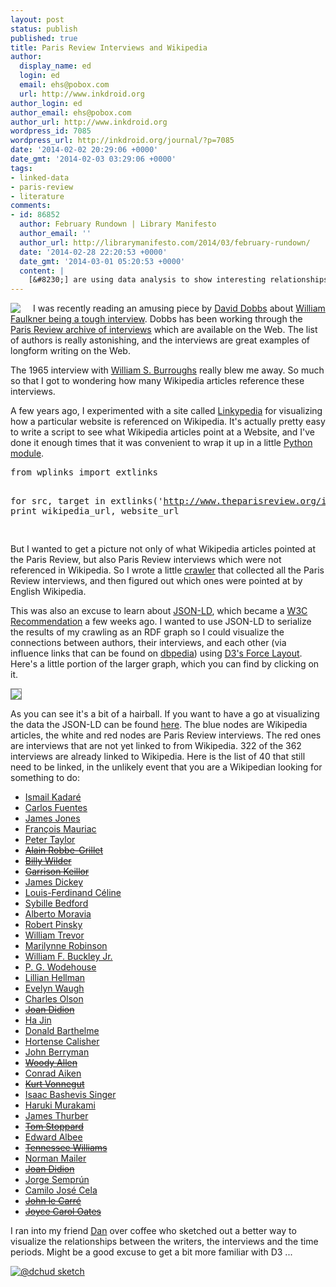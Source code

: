 ```yaml
---
layout: post
status: publish
published: true
title: Paris Review Interviews and Wikipedia
author:
  display_name: ed
  login: ed
  email: ehs@pobox.com
  url: http://www.inkdroid.org
author_login: ed
author_email: ehs@pobox.com
author_url: http://www.inkdroid.org
wordpress_id: 7085
wordpress_url: http://inkdroid.org/journal/?p=7085
date: '2014-02-02 20:29:06 +0000'
date_gmt: '2014-02-03 03:29:06 +0000'
tags:
- linked-data
- paris-review
- literature
comments:
- id: 86852
  author: February Rundown | Library Manifesto
  author_email: ''
  author_url: http://librarymanifesto.com/2014/03/february-rundown/
  date: '2014-02-28 22:20:53 +0000'
  date_gmt: '2014-03-01 05:20:53 +0000'
  content: |
    [&#8230;] are using data analysis to show interesting relationships. Ed Summer&#8217;s data visualization shows how many times each Paris Review interview appears on [&#8230;]
---
```


<p><a href="http://parisreview.org"><img class="img-responsive" src="http://inkdroid.org/images/parisreview-35.jpg" style="margin-right: 20px; float: left;" /></a> I was recently reading an amusing piece by <a href="https://twitter.com/David_Dobbs">David Dobbs</a> about <a href="http://daviddobbs.net/smoothpebbles/william-faulkner-is-one-tough-interview/">William Faulkner being a tough interview</a>. Dobbs has been working through the <a href="http://www.theparisreview.org/interviews">Paris Review archive of interviews</a> which are available on the Web. The list of authors is really astonishing, and the interviews are great examples of longform writing on the Web.</p>
<p>The 1965 interview with <a href="http://www.theparisreview.org/interviews/4424/the-art-of-fiction-no-36-william-s-burroughs">William S. Burroughs</a> really blew me away. So much so that I got to wondering how many Wikipedia articles reference these interviews.</p>
<p>A few years ago, I experimented with a site called <a href="http://linkypedia.info">Linkypedia</a> for visualizing how a particular website is referenced on Wikipedia. It's actually pretty easy to write a script to see what Wikipedia articles point at a Website, and I've done it enough times that it was convenient to wrap it up in a little <a href="https://github.com/edsu/wplinks">Python module</a>.</p>
<pre lang="python">from wplinks import extlinks 

for src, target in extlinks('http://www.theparisreview.org/interviews'):
    print wikipedia_url, website_url

</pre>
<p>But I wanted to get a picture not only of what Wikipedia articles pointed at the Paris Review, but also Paris Review interviews which were not referenced in Wikipedia. So I wrote a little <a href="https://github.com/edsu/parisreview/blob/master/crawl.py">crawler</a> that collected all the Paris Review interviews, and then figured out which ones were pointed at by English Wikipedia.</p>
<p>This was also an excuse to learn about <a href="http://json-ld.org">JSON-LD</a>, which became a <a href="http://www.w3.org/TR/json-ld/">W3C Recommendation</a> a few weeks ago. I wanted to use JSON-LD to serialize the results of my crawling as an RDF graph so I could visualize the connections between authors, their interviews, and each other (via influence links that can be found on <a href="http://dbpedia.org">dbpedia</a>) using <a href="https://github.com/mbostock/d3/wiki/Force-Layout">D3's Force Layout</a>. Here's a little portion of the larger graph, which you can find by clicking on it.</p>
<p><a href="http://edsu.github.io/parisreview"><img class="img-responsive" style="border: thin solid gray;" src="http://inkdroid.org/images/parisreview.png" /></a></p>
<p>As you can see it's a bit of a hairball. If you want to have a go at visualizing the data the JSON-LD can be found <a href="https://github.com/edsu/parisreview/blob/master/js/parisreview.json">here</a>. The blue nodes are Wikipedia articles, the white and red nodes are Paris Review interviews. The red ones are interviews that are not yet linked to from Wikipedia. 322 of the 362 interviews are already linked to Wikipedia. Here is the list of 40 that still need to be linked, in the unlikely event that you are a Wikipedian looking for something to do:</p>
<ul>
<li><a href="http://www.theparisreview.org/interviews/1105/the-art-of-fiction-no-153-ismail-kadare">Ismail Kadaré</a></li>
<li><a href="http://www.theparisreview.org/interviews/3195/the-art-of-fiction-no-68-carlos-fuentes">Carlos Fuentes</a></li>
<li><a href="http://www.theparisreview.org/interviews/4779/the-art-of-fiction-no-22-james-jones">James Jones</a></li>
<li><a href="http://www.theparisreview.org/interviews/5197/the-art-of-fiction-no-2-francois-mauriac">François Mauriac</a></li>
<li><a href="http://www.theparisreview.org/interviews/2631/the-art-of-fiction-no-99-peter-taylor">Peter Taylor</a></li>
<li><strike><a href="http://www.theparisreview.org/interviews/2819/the-art-of-fiction-no-91-alain-robbe-grillet">Alain Robbe-Grillet</a></strike></li>
<li><strike><a href="http://www.theparisreview.org/interviews/1432/the-art-of-screenwriting-no-1-billy-wilder">Billy Wilder</a></strike></li>
<li><strike><a href="http://www.theparisreview.org/interviews/1551/the-art-of-humor-no-2-garrison-keillor">Garrison Keillor</a></strike></li>
<li><a href="http://www.theparisreview.org/interviews/3741/the-art-of-poetry-no-20-james-dickey">James Dickey</a></li>
<li><a href="http://www.theparisreview.org/interviews/4502/the-art-of-fiction-no-33-louis-ferdinand-celine">Louis-Ferdinand Céline</a></li>
<li><a href="http://www.theparisreview.org/interviews/1963/an-interview-sybille-bedford">Sybille Bedford</a></li>
<li><a href="http://www.theparisreview.org/interviews/5093/the-art-of-fiction-no-6-alberto-moravia">Alberto Moravia</a></li>
<li><a href="http://www.theparisreview.org/interviews/1218/the-art-of-poetry-no-76-robert-pinsky">Robert Pinsky</a></li>
<li><a href="http://www.theparisreview.org/interviews/2442/the-art-of-fiction-no-108-william-trevor">William Trevor</a></li>
<li><a href="http://www.theparisreview.org/interviews/5863/the-art-of-fiction-no-198-marilynne-robinson">Marilynne Robinson</a></li>
<li><a href="http://www.theparisreview.org/interviews/1395/the-art-of-fiction-no-146-william-f-buckley-jr">William F. Buckley Jr.</a></li>
<li><a href="http://www.theparisreview.org/interviews/3773/the-art-of-fiction-no-60-p-g-wodehouse">P. G. Wodehouse</a></li>
<li><a href="http://www.theparisreview.org/interviews/4463/the-art-of-theater-no-1-lillian-hellman">Lillian Hellman</a></li>
<li><a href="http://www.theparisreview.org/interviews/4537/the-art-of-fiction-no-30-evelyn-waugh">Evelyn Waugh</a></li>
<li><a href="http://www.theparisreview.org/interviews/4134/the-art-of-poetry-no-12-charles-olson">Charles Olson</a></li>
<li><strike><a href="http://www.theparisreview.org/interviews/5601/the-art-of-nonfiction-no-1-joan-didion">Joan Didion</a></strike></li>
<li><a href="http://www.theparisreview.org/interviews/5991/the-art-of-fiction-no-202-ha-jin">Ha Jin</a></li>
<li><a href="http://www.theparisreview.org/interviews/3228/the-art-of-fiction-no-66-donald-barthelme">Donald Barthelme</a></li>
<li><a href="http://www.theparisreview.org/interviews/2576/the-art-of-fiction-no-100-hortense-calisher">Hortense Calisher</a></li>
<li><a href="http://www.theparisreview.org/interviews/4052/the-art-of-poetry-no-16-john-berryman">John Berryman</a></li>
<li><strike><a href="http://www.theparisreview.org/interviews/1550/the-art-of-humor-no-1-woody-allen">Woody Allen</a></strike></li>
<li><a href="http://www.theparisreview.org/interviews/4283/the-art-of-poetry-no-9-conrad-aiken">Conrad Aiken</a></li>
<li><strike><a href="http://www.theparisreview.org/interviews/3605/the-art-of-fiction-no-64-kurt-vonnegut">Kurt Vonnegut</a></strike></li>
<li><a href="http://www.theparisreview.org/interviews/4242/the-art-of-fiction-no-42-isaac-bashevis-singer">Isaac Bashevis Singer</a></li>
<li><a href="http://www.theparisreview.org/interviews/2/the-art-of-fiction-no-182-haruki-murakami">Haruki Murakami</a></li>
<li><a href="http://www.theparisreview.org/interviews/5003/the-art-of-fiction-no-10-james-thurber">James Thurber</a></li>
<li><strike><a href="http://www.theparisreview.org/interviews/2467/the-art-of-theater-no-7-tom-stoppard">Tom Stoppard</a></strike></li>
<li><a href="http://www.theparisreview.org/interviews/4350/the-art-of-theater-no-4-edward-albee">Edward Albee</a></li>
<li><strike><a href="http://www.theparisreview.org/interviews/3209/the-art-of-theater-no-5-tennessee-williams">Tennessee Williams</a></strike></li>
<li><a href="http://www.theparisreview.org/interviews/4503/the-art-of-fiction-no-32-norman-mailer">Norman Mailer</a></li>
<li><strike><a href="http://www.theparisreview.org/interviews/3439/the-art-of-fiction-no-71-joan-didion">Joan Didion</a></strike></li>
<li><a href="http://www.theparisreview.org/interviews/5740/the-art-of-fiction-no-192-jorge-semprun">Jorge Semprún</a></li>
<li><a href="http://www.theparisreview.org/interviews/1396/the-art-of-fiction-no-145-camilo-jose-cela">Camilo José Cela</a></li>
<li><strike><a href="http://www.theparisreview.org/interviews/1250/the-art-of-fiction-no-149-john-le-carre">John le Carré</a></strike></li>
<li><strike><a href="http://www.theparisreview.org/interviews/3441/the-art-of-fiction-no-72-joyce-carol-oates">Joyce Carol Oates</a></strike></li>
</ul>
<p>I ran into my friend <a href="http://twitter.com/dchud">Dan</a> over coffee who sketched out a better way to visualize the relationships between the writers, the interviews and the time periods. Might be a good excuse to get a bit more familiar with D3 ...</p>
<p><a href="http://www.flickr.com/photos/inkdroid/12256021415/"><img class="img-responsive" src="http://inkdroid.org/images/parisreview-sketch.jpg" alt="@dchud sketch" /></a></p>

